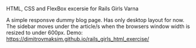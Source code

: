 
 HTML, CSS and FlexBox excersie for Rails Girls Varna

A simple responsve dummy blog page. Has only desktop layout for now. The sidebar moves under the article/s when the browsers window width is resized to under 600px. Demo: https://dimitrovmaksim.github.io/rails_girls_html_exercise/

